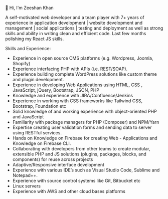 👋 Hi, I'm Zeeshan Khan

A self-motivated web developer and a team player with 7+ years of experience in application development | website development and management | social applications | testing and deployment as well as strong skills and ability in writing clean and efficient code. Last few months polishing my React JS skills.

Skills and Experience:
- Experience in open source CMS platforms (e.g. Wordpress, Joomla, Shopify) 
- Experience interfacing PHP with APIs (i.e. REST/SOAP).
- Experience building complete WordPress solutions like custom theme and plugin development.
- Experience in developing Web Applications using HTML, CSS , JavaScript, jQuery, Bootstrap, JSON, PHP
- Knowledge and experience with JIRA/Confluence/Jenkins
- Experience in working with CSS frameworks like Tailwind CSS, Bootstrap, Foundation etc
- Solid knowledge of and working experience with object-oriented PHP and JavaScript
- Familiarity with package managers for PHP (Composer) and NPM/Yarn
- Expertise creating user validation forms and sending data to server using RESTful services.
- Hands on Knowledge on Firebase for creating Web - Applications and Knowledge on Firebase CLI.
- Collaborating with developers from other teams to create modular, extensible PHP and JS solutions (plugins, packages, blocks, and components) for reuse across projects
- Adaptive/Responsive interface development 
- Experience with various IDE’s such as Visual Studio Code, Sublime and Notepad++.
- Experience with source control systems like Git, Bitbucket etc
- Linux servers
- Experience with AWS and other cloud bases platforms
